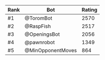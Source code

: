 Rank|Bot|Rating
---|---|---
#1|@ToromBot|2570
#2|@RaspFish|2517
#3|@OpeningsBot|2056
#4|@pawnrobot|1349
#5|@MinOpponentMoves|864
